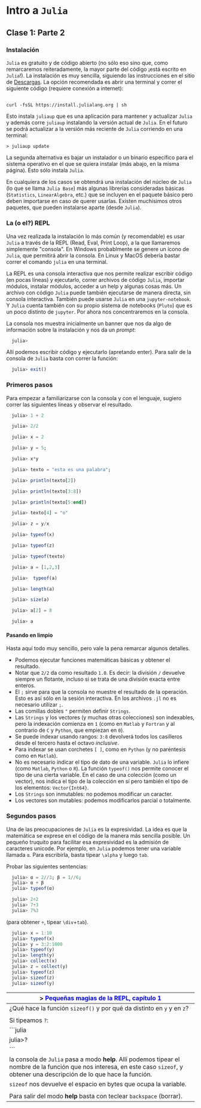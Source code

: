 # Intro a `Julia`

## Clase 1: Parte 2

### Instalación

`Julia` es gratuito y de código abierto (no sólo eso sino que, como remarcaremos reiteradamente, la mayor parte del código ¡está escrito en `Julia`!). La instalación es muy sencilla, siguiendo las instrucciones en el sitio de [Descargas](https://julialang.org/downloads/). La opción recomendada es abrir una terminal y correr el siguiente código (requiere conexión a internet):

##
    curl -fsSL https://install.julialang.org | sh

Esto instala `juliaup` que es una aplicación para mantener y actualizar `Julia` y además corre `juliaup` instalando la versión actual de `Julia`. En el futuro se podrá actualizar a la versión más reciente de `Julia` corriendo en una terminal: 

```
> juliaup update
```

La segunda alternativa es bajar un instalador o un binario específico para el sistema operativo en el que se quiera instalar (más abajo, en la misma página). Esto sólo instala `Julia`.

En cualquiera de los casos se obtendrá una instalación del núcleo de `Julia` (lo que se llama `Julia Base`) más algunas librerías consideradas básicas (`Statistics`, `LinearAlgebra`, etc.) que se incluyen en el paquete básico pero deben importarse en caso de querer usarlas. Existen muchísimos otros paquetes, que pueden instalarse aparte (desde `Julia`). 

### La (o el?) REPL

Una vez realizada la instalación lo más común (y recomendable) es usar `Julia` a través de la REPL (Read, Eval, Print Loop), a la que llamaremos simplemente "consola". En Windows probablmente se genere un ícono de `Julia`, que permitirá abrir la consola. En Linux y MacOS debería bastar correr el comando `julia` en una terminal.

La REPL es una consola interactiva que nos permite realizar escribir código (en pocas líneas) y ejecutarlo, correr archivos de código `Julia`, importar módulos, instalar módulos, acceder a un help y algunas cosas más. Un archivo con código `Julia` puede también ejecutarse de manera directa, sin consola interactiva. También puede usarse `Julia` en una `jupyter-notebook`. Y `Julia` cuenta también con su propio sistema de notebooks (`Pluto`) que es un poco distinto de `jupyter`. Por ahora nos concentraremos en la consola. 

La consola nos muestra inicialmente un banner que nos da algo de información sobre la instalación y nos da un _prompt_:

```julia
  julia>
```

Allí podemos escribir código y ejecutarlo (apretando enter). Para salir de la consola de `Julia` basta con correr la función: 

```julia
  julia> exit()
```

### Primeros pasos

Para empezar a familiarizarse con la consola y con el lenguaje, sugiero correr las siguientes líneas y observar el resultado. 

```julia
  julia> 1 + 2  
```

```julia
  julia> 2/2
```

```julia
  julia> x = 2
```
```julia
  julia> y = 5;  
```

```julia
  julia> x*y 
```

```julia
  julia> texto = "esta es una palabra";
```

```julia
  julia> println(texto[2])
```

```julia
  julia> println(texto[3:8])
```

```julia
  julia> println(texto[5:end])
```

```julia
  julia> texto[4] = "o" 
```

```julia
  julia> z = y/x
```

```julia
  julia> typeof(x)
```

```julia
  julia> typeof(z)
```

```julia
  julia> typeof(texto)
```

```julia
  julia> a = [1,2,3]
```

```julia
  julia>  typeof(a)
```

```julia
  julia> length(a)
```

```julia
  julia> size(a)
```

```julia
  julia> a[2] = 8
```

```julia
  julia> a
```


#### Pasando en limpio

Hasta aquí todo muy sencillo, pero vale la pena remarcar algunos detalles.

- Podemos ejecutar funciones matemáticas básicas y obtener el resultado. 
- Notar que `2/2` da como resultado `1.0`. Es decir: la división `/` devuelve siempre un flotante, incluso si se trata de una división exacta entre enteros. 
- El `;` sirve para que la consola no muestre el resultado de la operación. Esto es así sólo en la sesión interactiva. En los archivos `.jl` no es necesario utilizar `;`. 
- Las comillas dobles `"` permiten definir `Strings`.
- Las `Strings` y los vectores (y muchas otras colecciones) son indexables, pero la indexación comienza en `1` (como en `Matlab` y `Fortran` y al contrario de `C` y `Python`, que empiezan en `0`).
- Se puede indexar usando rangos: `3:8` devolverá todos los casilleros desde el tercero hasta el octavo _inclusive_. 
- Para indexar se usan corchetes `[ ]`, como en `Python` (y no paréntesis como en `Matlab`). 
- No es necesario indicar el tipo de dato de una variable. `Julia` lo infiere (como `Matlab`, `Python` o `R`). La función `typeof()` nos permite conocer el tipo de una cierta variable. En el caso de una colección (como un vector), nos indica el tipo de la colección en sí pero también el tipo de los elementos: `Vector{Int64}`.
- Los `Strings` son inmutables: no podemos modificar un caracter. 
- Los vectores son mutables: podemos modificarlos parcial o totalmente. 

### Segundos pasos

Una de las preocupaciones de `Julia` es la expresividad. La idea es que la matemática se exprese en el código de la manera más sencilla posible. Un pequeño truquito para facilitar esa expresividad es la admisión de caracteres unicode. Por ejemplo, en `Julia` podemos tener una variable llamada `α`. Para escribirla, basta tipear `\alpha` y luego `tab`. 

Probar las siguientes sentencias:


```julia
  julia> α = 2//3; β = 1//6;
  julia> α + β
  julia> typeof(α)  
```


```julia
  julia> 2÷2
  julia> 7÷3
  julia> 7%3
```
(para obtener `÷`, tipear `\div`+`tab`). 

```julia
  julia> x = 1:10
  julia> typeof(x)
  julia> y = 3:2:1000
  julia> typeof(y)
  julia> length(y)
  julia> collect(x)
  julia> z = collect(y)
  julia> typeof(z) 
  julia> sizeof(z)
  julia> sizeof(y)
```

|> <span style="color:blue">**Pequeñas magias de la REPL, capítulo 1**</span>|
|--|
| ¿Qué hace la función `sizeof()` y por qué da distinto en `y` y en `z`? |
| |
| Si tipeamos `?`:|
| ```julia|
|   julia>?| 
| ```|
| la consola de `Julia` pasa a modo **help**. Allí podemos tipear el nombre de la función que nos interesa, en este caso `sizeof`, y obtener una descripción de lo que hace la función. |
| `sizeof` nos devuelve el espacio en bytes que ocupa la variable. |
| |
| Para salir del modo **help** basta con teclear `backspace` (borrar). |






